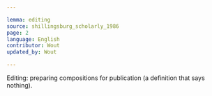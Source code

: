 ```yaml
---

lemma: editing
source: shillingsburg_scholarly_1986
page: 2
language: English
contributor: Wout
updated_by: Wout

---
```


Editing: preparing compositions for publication (a definition that says nothing).
